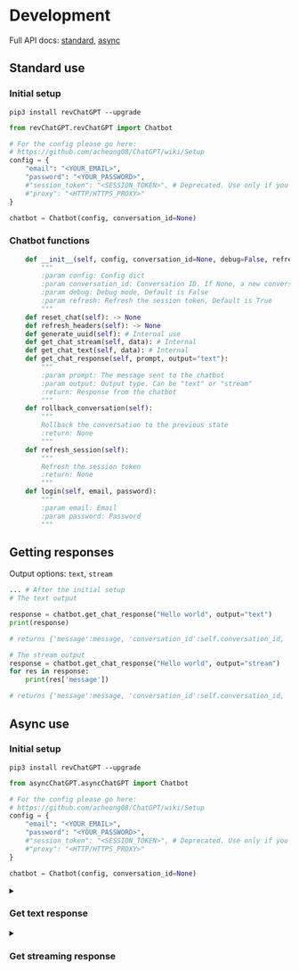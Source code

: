 # Development
Full API docs: [standard](https://github.com/acheong08/ChatGPT/wiki/revChatGPT), [async](https://github.com/acheong08/ChatGPT/wiki/asyncChatGPT)

## Standard use

### Initial setup

`pip3 install revChatGPT --upgrade`

```python
from revChatGPT.revChatGPT import Chatbot

# For the config please go here:
# https://github.com/acheong08/ChatGPT/wiki/Setup
config = {
    "email": "<YOUR_EMAIL>",
    "password": "<YOUR_PASSWORD>",
    #"session_token": "<SESSION_TOKEN>", # Deprecated. Use only if you encounter captcha with email/password
    #"proxy": "<HTTP/HTTPS_PROXY>"
}

chatbot = Chatbot(config, conversation_id=None)
```

### Chatbot functions

```python
    def __init__(self, config, conversation_id=None, debug=False, refresh=True):
        """
        :param config: Config dict
        :param conversation_id: Conversation ID. If None, a new conversation will be created
        :param debug: Debug mode, Default is False
        :param refresh: Refresh the session token, Default is True
        """
    def reset_chat(self): -> None
    def refresh_headers(self): -> None
    def generate_uuid(self): # Internal use
    def get_chat_stream(self, data): # Internal
    def get_chat_text(self, data): # Internal
    def get_chat_response(self, prompt, output="text"):
        """
        :param prompt: The message sent to the chatbot
        :param output: Output type. Can be "text" or "stream"
        :return: Response from the chatbot
        """
    def rollback_conversation(self):
        """
        Rollback the conversation to the previous state
        :return: None
        """
    def refresh_session(self):
        """
        Refresh the session token
        :return: None
        """
    def login(self, email, password):
        """
        :param email: Email
        :param password: Password
        """
```

## Getting responses

Output options: `text`, `stream`

```python
... # After the initial setup
# The text output

response = chatbot.get_chat_response("Hello world", output="text")
print(response) 

# returns {'message':message, 'conversation_id':self.conversation_id, 'parent_id':self.parent_id}
```

```python
# The stream output
response = chatbot.get_chat_response("Hello world", output="stream")
for res in response:
    print(res['message'])

# returns {'message':message, 'conversation_id':self.conversation_id, 'parent_id':self.parent_id}
```

## Async use

### Initial setup

`pip3 install revChatGPT --upgrade`

```python
from asyncChatGPT.asyncChatGPT import Chatbot

# For the config please go here:
# https://github.com/acheong08/ChatGPT/wiki/Setup
config = {
    "email": "<YOUR_EMAIL>",
    "password": "<YOUR_PASSWORD>",
    #"session_token": "<SESSION_TOKEN>", # Deprecated. Use only if you encounter captcha with email/password
    #"proxy": "<HTTP/HTTPS_PROXY>"
}

chatbot = Chatbot(config, conversation_id=None)
```

<details>
<summary>

### Get text response

</summary>

example use:

```python
... # After the initial setup
import asyncio
message = asyncio.run(chatbot.get_chat_response("Hello world"))['message']
print(message)
```

</details>

<details>
<summary>

### Get streaming response

</summary>

example use:

```python
... # After the initial setup
import asyncio
async def printMessage():
    async for i in await chatbot.get_chat_response("hello", output="stream"):
        print(i['message'])
asyncio.run(printMessage())
```

</details>
